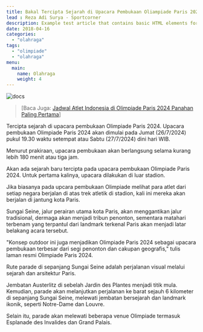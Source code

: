 ```yaml
---
title: Bakal Tercipta Sejarah di Upacara Pembukaan Oliampiade Paris 2024
lead : Reza Adi Surya - Sportcorner
description: Example test article that contains basic HTML elements for text formatting on the Web.
date: 2018-04-16
categories:
  - "olahraga"
tags:
  - "olimpiade"
  - "olahraga"
menu: 
  main:
    name: Olahraga
    weight: 4
---
```


![docs](/img/paris.webp) 

> [Baca Juga: [Jadwal Atlet Indonesia di Olimpiade Paris 2024 Panahan Paling Pertama](https://www.sportcorner.id/read/20643/jadwal-atlet-indonesia-di-olimpiade-paris-2024-panahan-paling-pertama)]

Tercipta sejarah di upacara pembukaan Olimpiade Paris 2024.
Upacara pembukaan Olimpiade Paris 2024 akan dimulai pada Jumat (26/7/2024) pukul 19.30 waktu setempat atau Sabtu (27/7/2024) dini hari WIB.

Menurut prakiraan, upacara pembukaan akan berlangsung selama kurang lebih 180 menit atau tiga jam.

Akan ada sejarah baru tercipta pada upacara pembukaan Olimpiade Paris 2024. Untuk pertama kalinya, upacara dilakukan di luar stadion.

Jika biasanya pada upcara pembukaan Olimpiade melihat para atlet dari setiap negara berjalan di atas trek atletik di stadion, kali ini mereka akan berjalan di jantung kota Paris.

Sungai Seine, jalur perairan utama kota Paris, akan menggantikan jalur tradisional, dermaga akan menjadi tribun penonton, sementara matahari terbenam yang terpantul dari landmark terkenal Paris akan menjadi latar belakang acara tersebut.

"Konsep outdoor ini juga menjadikan Olimpiade Paris 2024 sebagai upacara pembukaan terbesar dari segi penonton dan cakupan geografis," tulis laman resmi Olimpiade Paris 2024.

Rute parade di sepanjang Sungai Seine adalah perjalanan visual melalui sejarah dan arsitektur Paris.

Jembatan Austerlitz di sebelah Jardin des Plantes menjadi titik mula. Kemudian, parade akan melanjutkan perjalanan ke barat sejauh 6 kilometer di sepanjang Sungai Seine, melewati jembatan bersejarah dan landmark ikonik, seperti Notre-Dame dan Louvre.

Selain itu, parade akan melewati beberapa venue Olimpiade termasuk Esplanade des Invalides dan Grand Palais.